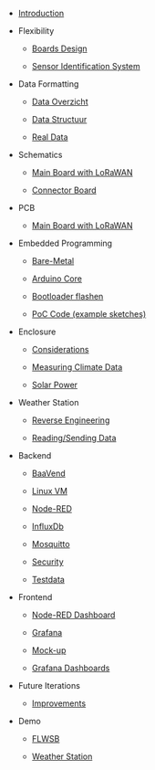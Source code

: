 * [Introduction](README.md)

* Flexibility

  * [Boards Design](flexibility/boards-design.md)

  * [Sensor Identification System](flexibility/sis.md)

* Data Formatting

  * [Data Overzicht](data-formatting/data-overzicht.md)

  * [Data Structuur](data-formatting/data-structuur.md)

  * [Real Data](data-formatting/real-data.md)

* Schematics

  * [Main Board with LoRaWAN](schematics/main-board.md)

  * [Connector Board](schematics/connector-board.md)

* PCB

  * [Main Board with LoRaWAN](printed-circuit-boards/main-board.md)

* Embedded Programming

  * [Bare-Metal](embedded-programming/bare-metal.md)

  * [Arduino Core](embedded-programming/arduino-core.md)

  * [Bootloader flashen](embedded-programming/bootloader-flashen.md)

  * [PoC Code (example sketches)](embedded-programming/poc-code.md)

* Enclosure

  * [Considerations](enclosure/considerations.md)

  * [Measuring Climate Data](enclosure/measuring-climate.md)

  * [Solar Power](enclosure/solar-power.md)

* Weather Station

  * [Reverse Engineering](weather-station/reverse-engineering.md)

  * [Reading/Sending Data](weather-station/data.md)

* Backend

  * [BaaVend](backend/baavend.md)

  * [Linux VM](backend/linux-vm.md)

  * [Node-RED](backend/nodered.md)

  * [InfluxDb](backend/influxdb.md)

  * [Mosquitto](backend/mosquitto.md)

  * [Security](backend/security.md)

  * [Testdata](backend/testdata.md)

* Frontend

  * [Node-RED Dashboard](frontend/dashboard.md)

  * [Grafana](frontend/grafana.md)

  * [Mock-up](frontend/mockup.md)

  * [Grafana Dashboards](frontend/grafana-dashboard.md)

* Future Iterations

  * [Improvements](future-iterations/improvements.md)

* Demo

  * [FLWSB](demo/flwsb-demo.md)

  * [Weather Station](demo/weather-station-demo.md)
